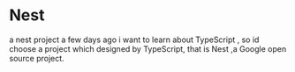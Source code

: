 # Nest
a nest project
 a few days ago i want to learn about TypeScript , so id choose a project which designed by TypeScript, that is Nest ,a Google open 
 source project.
 
